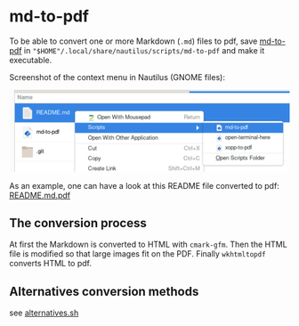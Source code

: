 # md-to-pdf

To be able to convert one or more Markdown (`.md`) files to pdf, save [md-to-pdf](md-to-pdf) in `"$HOME"/.local/share/nautilus/scripts/md-to-pdf` and make it executable.

Screenshot of the context menu in Nautilus (GNOME files):

![](./Nautilus-context-menu.png)

As an example, one can have a look at this README file converted to pdf: [README.md.pdf](./README.md.pdf)

## The conversion process

At first the Markdown is converted to HTML with `cmark-gfm`. Then the HTML file is modified so that large
images fit on the PDF. Finally `wkhtmltopdf` converts HTML to pdf.

## Alternatives conversion methods

see [alternatives.sh](alternatives.sh)
